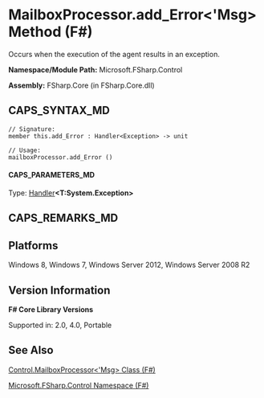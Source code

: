 # MailboxProcessor.add_Error<'Msg> Method (F#)

Occurs when the execution of the agent results in an exception.

**Namespace/Module Path:** Microsoft.FSharp.Control

**Assembly:** FSharp.Core (in FSharp.Core.dll)


## CAPS_SYNTAX_MD

```
// Signature:
member this.add_Error : Handler<Exception> -> unit

// Usage:
mailboxProcessor.add_Error ()
```

#### CAPS_PARAMETERS_MD
Type: [Handler](http://msdn.microsoft.com/en-us/library/53830512-6518-40da-a2e6-27c7957edccd)**&lt;****T:System.Exception****&gt;**




## CAPS_REMARKS_MD

## Platforms
Windows 8, Windows 7, Windows Server 2012, Windows Server 2008 R2


## Version Information
**F# Core Library Versions**

Supported in: 2.0, 4.0, Portable




## See Also
[Control.MailboxProcessor&#60;'Msg&#62; Class &#40;F&#35;&#41;](Control.MailboxProcessor%3C%27Msg%3E+Class+%28F%23%29.md)

[Microsoft.FSharp.Control Namespace &#40;F&#35;&#41;](Microsoft.FSharp.Control+Namespace+%28F%23%29.md)

